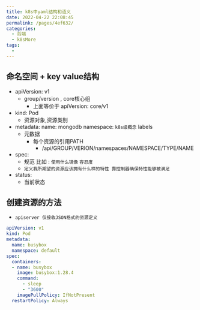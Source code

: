 ```yaml
---
title: k8s中yaml结构和语义
date: 2022-04-22 22:08:45
permalink: /pages/4ef632/
categories:
  - 后端
  - k8sMore
tags:
  - 
---
```




## 命名空间 + key value结构
  * apiVersion: v1
    * group/version , core核心组
      * 上面等价于  apiVersion: core/v1
  * kind: Pod
    * 资源对象,资源类别
  * metadata:
      name: mongodb
      namespace:  `k8s级概念`
      labels
    * 元数据
      * 每个资源的引用PATH
        * /api/GROUP/VERION/namespaces/NAMESPACE/TYPE/NAME
  * spec:
    * 规范  比如 : `使用什么镜像` `容忍度`
    * `定义我所期望的资源应该拥有什么样的特性 靠控制器确保特性能够被满足 `
  * status: 
    * 当前状态


## 创建资源的方法
  * `apiserver 仅接收JSON格式的资源定义` 


``` yml
apiVersion: v1
kind: Pod
metadata:
  name: busybox
  namespace: default
spec:
  containers:
  - name: busybox
    image: busybox:1.28.4
    command:
      - sleep
      - "3600"
    imagePullPolicy: IfNotPresent
  restartPolicy: Always
```